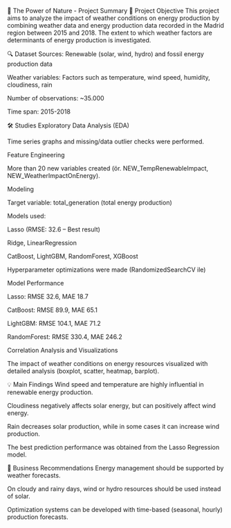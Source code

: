 🌿 The Power of Nature - Project Summary
🎯 Project Objective
This project aims to analyze the impact of weather conditions on energy production by combining weather data and energy production data recorded in the Madrid region between 2015 and 2018. The extent to which weather factors are determinants of energy production is investigated.

🔍 Dataset
Sources: Renewable (solar, wind, hydro) and fossil energy production data

Weather variables: Factors such as temperature, wind speed, humidity, cloudiness, rain

Number of observations: ~35.000

Time span: 2015-2018

🛠️ Studies
Exploratory Data Analysis (EDA)

Time series graphs and missing/data outlier checks were performed.

Feature Engineering

More than 20 new variables created (ör. NEW_TempRenewableImpact, NEW_WeatherImpactOnEnergy).

Modeling

Target variable: total_generation (total energy production)

Models used:

Lasso (RMSE: 32.6 – Best result)

Ridge, LinearRegression

CatBoost, LightGBM, RandomForest, XGBoost

Hyperparameter optimizations were made (RandomizedSearchCV ile)

Model Performance

Lasso: RMSE 32.6, MAE 18.7

CatBoost: RMSE 89.9, MAE 65.1

LightGBM: RMSE 104.1, MAE 71.2

RandomForest: RMSE 330.4, MAE 246.2

Correlation Analysis and Visualizations

The impact of weather conditions on energy resources visualized with detailed analysis (boxplot, scatter, heatmap, barplot).

💡 Main Findings
Wind speed and temperature are highly influential in renewable energy production.

Cloudiness negatively affects solar energy, but can positively affect wind energy.

Rain decreases solar production, while in some cases it can increase wind production.

The best prediction performance was obtained from the Lasso Regression model.

📌 Business Recommendations
Energy management should be supported by weather forecasts.

On cloudy and rainy days, wind or hydro resources should be used instead of solar.

Optimization systems can be developed with time-based (seasonal, hourly) production forecasts.
